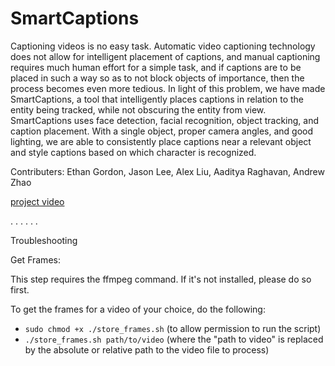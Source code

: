 # SmartCaptions
Captioning videos is no easy task. Automatic video captioning technology does not allow for intelligent placement of captions, and manual captioning requires much human effort for a simple task, and if captions are to be placed in such a way so as to not block objects of importance, then the process becomes even more tedious. In light of this problem, we have made SmartCaptions, a tool that intelligently places captions in relation to the entity being tracked, while not obscuring the entity from view. SmartCaptions uses face detection, facial recognition, object tracking, and caption placement. With a single object, proper camera angles, and good lighting, we are able to consistently place captions near a relevant object and style captions based on which character is recognized.

Contributers: Ethan Gordon, Jason Lee, Alex Liu, Aaditya Raghavan, Andrew Zhao

[project video](https://youtu.be/yWbuJBaxGW4)

.
.
.
.
.
.

Troubleshooting

Get Frames:

This step requires the ffmpeg command. If it's not installed, please do so first.

To get the frames for a video of your choice, do the following:

- `sudo chmod +x ./store_frames.sh` (to allow permission to run the script)
- `./store_frames.sh path/to/video` (where the "path to video" is replaced by the absolute or relative path to the video file to process)
